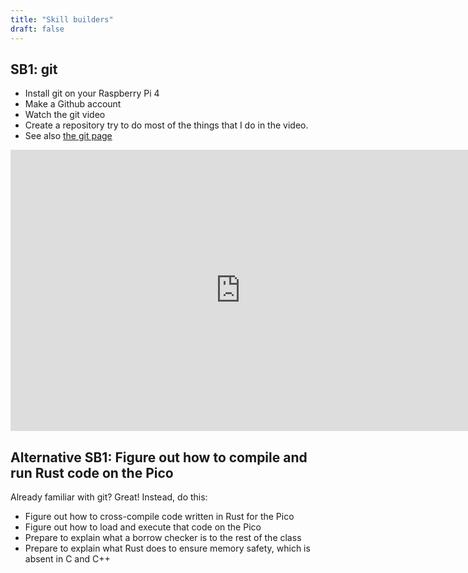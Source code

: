 ```yaml
---
title: "Skill builders"
draft: false
---
```


## SB1: git ##

* Install git on your Raspberry Pi 4
* Make a Github account
* Watch the git video
* Create a repository try to do most of the things that I do in the video.
* See also [the git page](/notes/git/)

<iframe id="kaltura_player" src="https://cdnapisec.kaltura.com/p/1813261/sp/181326100/embedIframeJs/uiconf_id/26203331/partner_id/1813261?iframeembed=true&playerId=kaltura_player&entry_id=1_d9h05lxw&flashvars[streamerType]=auto&amp;flashvars[localizationCode]=en&amp;flashvars[leadWithHTML5]=true&amp;flashvars[sideBarContainer.plugin]=true&amp;flashvars[sideBarContainer.position]=left&amp;flashvars[sideBarContainer.clickToClose]=true&amp;flashvars[chapters.plugin]=true&amp;flashvars[chapters.layout]=vertical&amp;flashvars[chapters.thumbnailRotator]=false&amp;flashvars[streamSelector.plugin]=true&amp;flashvars[EmbedPlayer.SpinnerTarget]=videoHolder&amp;flashvars[dualScreen.plugin]=true&amp;flashvars[Kaltura.addCrossoriginToIframe]=true&amp;&wid=1_s90p29of" width="736" height="450" allowfullscreen webkitallowfullscreen mozAllowFullScreen allow="autoplay *; fullscreen *; encrypted-media *" sandbox="allow-forms allow-same-origin allow-scripts allow-top-navigation allow-pointer-lock allow-popups allow-modals allow-orientation-lock allow-popups-to-escape-sandbox allow-presentation allow-top-navigation-by-user-activation" frameborder="0" title="Kaltura Player"></iframe>

## Alternative SB1: Figure out how to compile and run Rust code on the Pico ##

Already familiar with git? Great! Instead, do this:

* Figure out how to cross-compile code written in Rust for the Pico
* Figure out how to load and execute that code on the Pico
* Prepare to explain what a borrow checker is to the rest of the class
* Prepare to explain what Rust does to ensure memory safety, which is absent in C and C++
